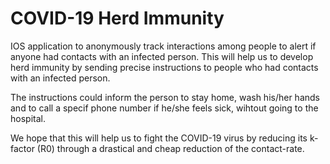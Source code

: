 # COVID-19 Herd Immunity

IOS application to anonymously track interactions among people to alert if anyone had contacts with an infected person.
This will help us to develop herd immunity by sending precise instructions to people who had contacts with an infected person.

The instructions could inform the person to stay home, wash his/her hands and to call a specif phone number if he/she feels sick, wihtout going to the hospital.

We hope that this will help us to fight the COVID-19 virus by reducing its k-factor (R0) through a drastical and cheap reduction of the contact-rate.
